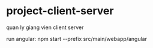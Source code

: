 # project-client-server
quan ly giang vien client server


run angular: npm start --prefix src/main/webapp/angular
